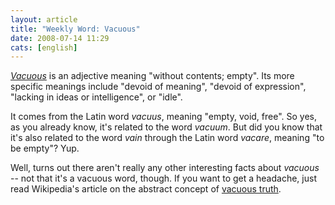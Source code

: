 ```yaml
---
layout: article
title: "Weekly Word: Vacuous"
date: 2008-07-14 11:29
cats: [english]
---
```

<em><a href="http://dictionary.reference.com/browse/vacuous">Vacuous</a></em> is an adjective meaning "without contents; empty". Its more specific meanings include "devoid of meaning", "devoid of expression", "lacking in ideas or intelligence", or "idle".

It comes from the Latin word <em>vacuus</em>, meaning "empty, void, free". So yes, as you already know, it's related to the word <em>vacuum</em>. But did you know that it's also related to the word <em>vain</em> through the Latin word <em>vacare</em>, meaning "to be empty"? Yup.

Well, turns out there aren't really any other interesting facts about <em>vacuous</em> -- not that it's a vacuous word, though. If you want to get a headache, just read Wikipedia's article on the abstract concept of <a href="http://en.wikipedia.org/wiki/Vacuous_truth">vacuous truth</a>.
